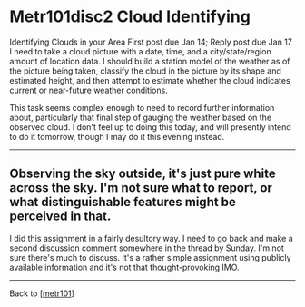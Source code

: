 # Metr101disc2 Cloud Identifying

Identifying Clouds in your Area
First post due Jan 14; Reply post due Jan 17
I need to take a cloud picture with a date, time, and a city/state/region amount of location data.  I should build a station model of the weather as of the picture being taken, classify the cloud in the picture by its shape and estimated height, and then attempt to estimate whether the cloud indicates current or near-future weather conditions.

This task seems complex enough to need to record further information about, particularly that final step of gauging the weather based on the observed cloud.  I don't feel up to doing this today, and will presently intend to do it tomorrow, though I may do it this evening instead.

---
Observing the sky outside, it's just pure white across the sky.  I'm not sure what to report, or what distinguishable features might be perceived in that.
---

I did this assignment in a fairly desultory way.  I need to go back and make a second discussion comment somewhere in the thread by Sunday.  I'm not sure there's much to discuss.  It's a rather simple assignment using publicly available information and it's not that thought-provoking IMO.


---
Back to [[metr101]]

[//begin]: # "Autogenerated link references for markdown compatibility"
[metr101]: metr101.md "METR101"
[//end]: # "Autogenerated link references"